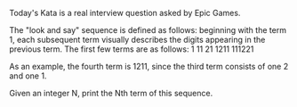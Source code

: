Today's Kata is a real interview question asked by Epic Games.

The "look and say" sequence is defined as follows: beginning with the term 1, each subsequent term visually describes the digits appearing in the previous term. The first few terms are as follows:
1
11
21
1211
111221

As an example, the fourth term is 1211, since the third term consists of one 2 and one 1.

Given an integer N, print the Nth term of this sequence.